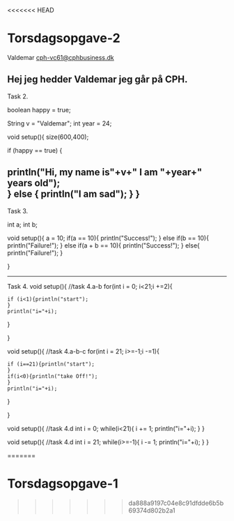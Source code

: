 <<<<<<< HEAD
# Torsdagsopgave-2
Valdemar
cph-vc61@cphbusiness.dk

Hej jeg hedder Valdemar jeg går på CPH.
---------------------------
Task 2.

boolean happy = true; 

String v = "Valdemar";
int year = 24;


void setup(){
  size(600,400);

 

if (happy == true) {
  
  println("Hi, my name is"+v+" I am "+year+" years old");   
 } else { 
   println("I am sad");
 }
}
-------------------------
Task 3.

int a; 
int b;

void setup(){
 a = 10;
  if(a == 10){
    println("Success!");
  }
  else if(b == 10){
   println("Failure!"); 
  }
else if(a + b == 10){
 println("Success!"); 
}
else{
 println("Failure!"); 
}
  
}  

---------------------------
Task 4.
void setup(){
//task 4.a-b
  for(int i = 0; i<21;i +=2){
  
    if (i<1){println("start");
    }
    println("i="+i); 
 }
 
}

void setup(){
//task 4.a-b-c
  for(int i = 21; i>=-1;i -=1){
  
    if (i==21){println("start");
    }
    if(i<0){println("take Off!");
    }
    println("i="+i); 
 }
 
}

void setup(){
//task 4.d
int i = 0;
while(i<21){
i += 1;
println("i="+i);
}
}

void setup(){
//task 4.d
int i = 21;
while(i>=-1){
i -= 1;
println("i="+i);
}
}

=======
# Torsdagsopgave-1
>>>>>>> da888a9197c04e8c91dfdde6b5b69374d802b2a1
